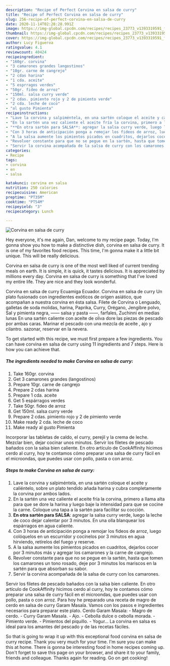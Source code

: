 ```yaml
---
description: "Recipe of Perfect Corvina en salsa de curry"
title: "Recipe of Perfect Corvina en salsa de curry"
slug: 256-recipe-of-perfect-corvina-en-salsa-de-curry
date: 2020-11-14T02:28:28.991Z
image: https://img-global.cpcdn.com/recipes/recipes_23773_v1393319591_foto_foto_00017395/751x532cq70/corvina-en-salsa-de-curry-foto-principal.jpg
thumbnail: https://img-global.cpcdn.com/recipes/recipes_23773_v1393319591_foto_foto_00017395/751x532cq70/corvina-en-salsa-de-curry-foto-principal.jpg
cover: https://img-global.cpcdn.com/recipes/recipes_23773_v1393319591_foto_foto_00017395/751x532cq70/corvina-en-salsa-de-curry-foto-principal.jpg
author: Lucy Figueroa
ratingvalue: 4.1
reviewcount: 40424
recipeingredient:
- "160gr. corvina"
- "3 camarones grandes langostinos"
- "10gr. carne de cangrejo"
- "2 cdas harina"
- "1 cda. aceite"
- "5 esprragos verdes"
- "50gr. fideo de arroz"
- "150ml. salsa curry verde"
- "2 cdas. pimiento rojo y 2 de pimiento verde"
- "2 cda. leche de coco"
- "al gusto Pimienta"
recipeinstructions:
- "Lave la corvina y salpiméntela, en una sartén coloque el aceite y caliéntelo, sobre un plato tendido añada harina y cubra completamente la corvina  por ambos lados."
- "En la sartén una vez caliente el aceite fría la corvina, primero a llama alta para que se dore la harina y luego baje la intensidad para que se cocine la carne. Coloque una tapa a la sartén para facilitar su cocción."
- "**En otra sartén para SALSA**: agregar la salsa curry verde, luego la leche de coco dejar calentar por 3 minutos. En una olla blanquear los espárragos en agua caliente."
- "Con 3 horas de anticipación ponga a remojar los fideos de arroz, luego colóquelos en un escurridor y cocínelos por 3 minutos en agua hirviendo, retírelos del fuego y reserve."
- "A la salsa aumente los pimientos picados en cuadritos, dejarlos cocer por 3 minutos más y agregar los camarones y la carne de cangrejo."
- "Revolver constante para que no se pegue en la sartén, hasta que tomen los camarones un tono rosado, deje por 3 minutos los mariscos en la sartén para que absorban su sabor."
- "Servir la corvina acompañada de la salsa de curry con los camarones."
categories:
- Recipe
tags:
- corvina
- en
- salsa

katakunci: corvina en salsa 
nutrition: 250 calories
recipecuisine: American
preptime: "PT35M"
cooktime: "PT54M"
recipeyield: "3"
recipecategory: Lunch

---
```



![Corvina en salsa de curry](https://img-global.cpcdn.com/recipes/recipes_23773_v1393319591_foto_foto_00017395/751x532cq70/corvina-en-salsa-de-curry-foto-principal.jpg)

Hey everyone, it's me again, Dan, welcome to my recipe page. Today, I'm gonna show you how to make a distinctive dish, corvina en salsa de curry. It is one of my favorites food recipes. This time, I'm gonna make it a little bit unique. This will be really delicious.

Corvina en salsa de curry is one of the most well liked of current trending meals on earth. It is simple, it is quick, it tastes delicious. It is appreciated by millions every day. Corvina en salsa de curry is something that I've loved my entire life. They are nice and they look wonderful.

Corvina en salsa de curry Ecuamiga Ecuador. Corvina en salsa de curry Un plato fusionado con ingredientes exóticos de orígen asiático, que acompañan a nuestra corvina en ésta salsa. Filete de Corvina o Lenguado, galletas de soda molidas, harina, Paprika, Curry, Orégano, Jengibre polvo, Sal y pimienta negra, —— salsa y pasta ——, farfales, Zuchinni en medias lunas En una sartén caliente con aceite de oliva dore las piezas de pescado por ambas caras. Marinar el pescado con una mezcla de aceite , ajo y cilantro. sazonar, reservar en la nevera.


To get started with this recipe, we must first prepare a few ingredients. You can have corvina en salsa de curry using 11 ingredients and 7 steps. Here is how you can achieve that.

<!--inarticleads1-->

##### The ingredients needed to make Corvina en salsa de curry:

1. Take 160gr. corvina
1. Get 3 camarones grandes (langostinos)
1. Prepare 10gr. carne de cangrejo
1. Prepare 2 cdas harina
1. Prepare 1 cda. aceite
1. Get 5 espárragos verdes
1. Take 50gr. fideo de arroz
1. Get 150ml. salsa curry verde
1. Prepare 2 cdas. pimiento rojo y 2 de pimiento verde
1. Make ready 2 cda. leche de coco
1. Make ready al gusto Pimienta


Incorporar las tabletas de caldo, el curry, perejil y la crema de leche. Mezclar bien, dejar cocinar unos minutos. Servir los filetes de pescado bañados con la salsa bien caliente. En otro artículo de CookAffinity hicimos cerdo al curry, hoy te contamos cómo preparar una salsa de curry fácil en el microondas, que puedes usar con pollo, pasta o con arroz. 

<!--inarticleads2-->

##### Steps to make Corvina en salsa de curry:

1. Lave la corvina y salpiméntela, en una sartén coloque el aceite y caliéntelo, sobre un plato tendido añada harina y cubra completamente la corvina  por ambos lados.
1. En la sartén una vez caliente el aceite fría la corvina, primero a llama alta para que se dore la harina y luego baje la intensidad para que se cocine la carne. Coloque una tapa a la sartén para facilitar su cocción.
1. **En otra sartén para SALSA**: agregar la salsa curry verde, luego la leche de coco dejar calentar por 3 minutos. En una olla blanquear los espárragos en agua caliente.
1. Con 3 horas de anticipación ponga a remojar los fideos de arroz, luego colóquelos en un escurridor y cocínelos por 3 minutos en agua hirviendo, retírelos del fuego y reserve.
1. A la salsa aumente los pimientos picados en cuadritos, dejarlos cocer por 3 minutos más y agregar los camarones y la carne de cangrejo.
1. Revolver constante para que no se pegue en la sartén, hasta que tomen los camarones un tono rosado, deje por 3 minutos los mariscos en la sartén para que absorban su sabor.
1. Servir la corvina acompañada de la salsa de curry con los camarones.


Servir los filetes de pescado bañados con la salsa bien caliente. En otro artículo de CookAffinity hicimos cerdo al curry, hoy te contamos cómo preparar una salsa de curry fácil en el microondas, que puedes usar con pollo, pasta o con arroz. Para hoy he preparado una receta de magro de cerdo en salsa de curry Garam Masala. Vamos con los pasos e ingredientes necesarios para preparar este plato. Cerdo Garam Masala: - Magro de cerdo. - Curry Garam Masala. - Ajo. - Cebolla dulce o cebolla morada. - Pimiento verde. - Pimientos del piquillo. - Yogur… La corvina en salsa es ideal para los amantes del pescado y de las recetas fáciles. 

So that is going to wrap it up with this exceptional food corvina en salsa de curry recipe. Thank you very much for your time. I'm sure you can make this at home. There is gonna be interesting food in home recipes coming up. Don't forget to save this page on your browser, and share it to your family, friends and colleague. Thanks again for reading. Go on get cooking!
